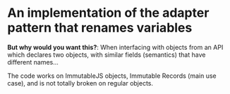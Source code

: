 # An implementation of the adapter pattern that renames variables

**But why would you want this?**: When interfacing with objects from an API which declares two
objects, with similar fields (semantics) that have different names...

The code works on ImmutableJS objects, Immutable Records (main use case), and is not totally broken
 on regular objects.
